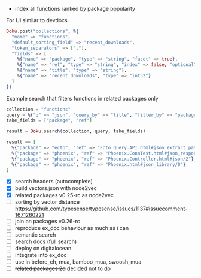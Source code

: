 - index all functions ranked by package popularity

For UI similar to devdocs

```elixir
Doku.post("collections", %{
  "name" => "functions",
  "default_sorting_field" => "recent_downloads",
  "token_separators" => ["."],
  "fields" => [
    %{"name" => "package", "type" => "string", "facet" => true},
    %{"name" => "ref", "type" => "string", "index" => false, "optional" => true},
    %{"name" => "title", "type" => "string"},
    %{"name" => "recent_downloads", "type" => "int32"}
  ]
})
```

Example search that filters functions in related packages only

```elixir
collection = "functions"
query = %{"q" => "json", "query_by" => "title", "filter_by" => "package:[ecto,ecto_sql,phoenix]"}
take_fields = ["package", "ref"]

result = Doku.search(collection, query, take_fields)

result == [
  %{"package" => "ecto", "ref" => "Ecto.Query.API.html#json_extract_path/2"},
  %{"package" => "phoenix", "ref" => "Phoenix.ConnTest.html#json_response/2"},
  %{"package" => "phoenix", "ref" => "Phoenix.Controller.html#json/2"},
  %{"package" => "phoenix", "ref" => "Phoenix.html#json_library/0"}
]
```

- [x] search headers (autocomplete)
- [x] build vectors.json with node2vec
- [x] related packages v0.25-rc as node2vec
- [ ] sorting by vector distance https://github.com/typesense/typesense/issues/1137#issuecomment-1671260221
- [ ] join on packages v0.26-rc
- [ ] reproduce ex_doc behaviour as much as i can
- [ ] semantic search
- [ ] search docs (full search)
- [ ] deploy on digitalocean
- [ ] integrate into ex_doc
- [ ] use in before_ch, mua, bamboo_mua, swoosh_mua
- [ ] ~~related packages 2d~~ decided not to do
